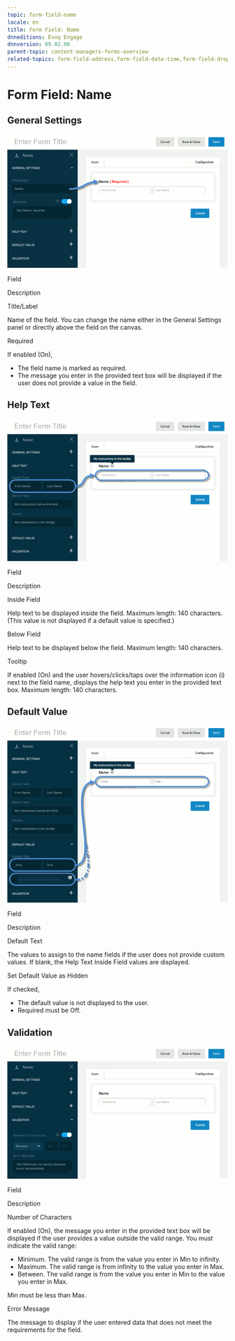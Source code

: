 ```yaml
---
topic: form-field-name
locale: en
title: Form Field: Name
dnneditions: Evoq Engage
dnnversion: 09.02.00
parent-topic: content-managers-forms-overview
related-topics: form-field-address,form-field-date-time,form-field-dropdown,form-field-email,form-field-esignature,form-field-multi-line-text,form-field-multiple-choice,form-field-number,form-field-phone-number,form-field-single-line-text,form-field-static-text,form-field-terms-conditions,form-field-url-website,form-field-submit
---
```


# Form Field: Name

## General Settings

  

![Settings for Name field](img/scr-FormField-Name-generalsettings.gif)

  

Field

Description

Title/Label

Name of the field. You can change the name either in the General Settings panel or directly above the field on the canvas.

Required

If enabled (On),

*   The field name is marked as required.
*   The message you enter in the provided text box will be displayed if the user does not provide a value in the field.

## Help Text

  

![Settings for Name field](img/scr-FormField-Name-helptext.gif)

  

Field

Description

Inside Field

Help text to be displayed inside the field. Maximum length: 140 characters. (This value is not displayed if a default value is specified.)

Below Field

Help text to be displayed below the field. Maximum length: 140 characters.

Tooltip

If enabled (On) and the user hovers/clicks/taps over the information icon (i) next to the field name, displays the help text you enter in the provided text box. Maximum length: 140 characters.

## Default Value

  

![Settings for Name field](img/scr-FormField-Name-defaultvalue.gif)

  

Field

Description

Default Text

The values to assign to the name fields if the user does not provide custom values. If blank, the Help Text Inside Field values are displayed.

Set Default Value as Hidden

If checked,

*   The default value is not displayed to the user.
*   Required must be Off.

## Validation

  

![Settings for Name field](img/scr-FormField-Name-validation.gif)

  

Field

Description

Number of Characters

If enabled (On), the message you enter in the provided text box will be displayed if the user provides a value outside the valid range. You must indicate the valid range:

*   Minimum. The valid range is from the value you enter in Min to infinity.
*   Maximum. The valid range is from infinity to the value you enter in Max.
*   Between. The valid range is from the value you enter in Min to the value you enter in Max.

Min must be less than Max.

Error Message

The message to display if the user entered data that does not meet the requirements for the field.